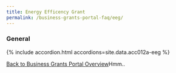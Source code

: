 ```yaml
---
title: Energy Efficency Grant
permalink: /business-grants-portal-faq/eeg/
---
```


### General

{% include accordion.html accordions=site.data.acc012a-eeg %}

[Back to Business Grants Portal Overview](/business-grants-portal/)Hmm.. 